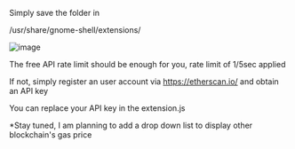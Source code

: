 Simply save the folder in

/usr/share/gnome-shell/extensions/

![image](https://github.com/azurerelish/gnome_shell_ethereum_gas_tracker/assets/6220170/7d46ad2f-e1af-4d79-97ae-bceb7f869fc7)


The free API rate limit should be enough for you, rate limit of 1/5sec applied

If not, simply register an user account via https://etherscan.io/ and obtain an API key

You can replace your API key in the extension.js

*Stay tuned, I am planning to add a drop down list to display other blockchain's gas price
